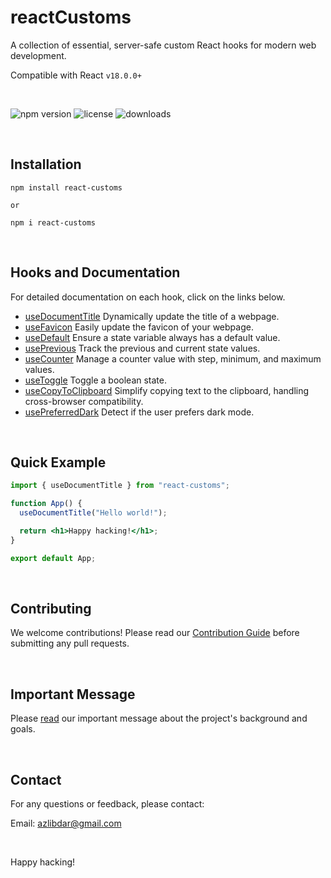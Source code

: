 # reactCustoms

A collection of essential, server-safe custom React hooks for modern web development.

Compatible with React `v18.0.0+`

<br>

![npm version](https://img.shields.io/npm/v/react-customs.svg)
![license](https://img.shields.io/npm/l/react-customs)
![downloads](https://img.shields.io/npm/dm/react-customs)

<br>

## Installation

```shell
npm install react-customs

or

npm i react-customs
```

<br>

## Hooks and Documentation

For detailed documentation on each hook, click on the links below.

- [useDocumentTitle](docs/useDocumentTitle.md) Dynamically update the title of a webpage.
- [useFavicon](docs/useFavicon.md) Easily update the favicon of your webpage.
- [useDefault](docs/useDefault.md) Ensure a state variable always has a default value.
- [usePrevious](docs/usePrevious.md) Track the previous and current state values.
- [useCounter](docs/useCounter.md) Manage a counter value with step, minimum, and maximum values.
- [useToggle](docs/useToggle.md) Toggle a boolean state.
- [useCopyToClipboard](docs/useCopyToClipboard.md) Simplify copying text to the clipboard, handling cross-browser compatibility.
- [usePreferredDark](docs/usePreferredDark.md) Detect if the user prefers dark mode.

<br>

## Quick Example

```jsx
import { useDocumentTitle } from "react-customs";

function App() {
  useDocumentTitle("Hello world!");

  return <h1>Happy hacking!</h1>;
}

export default App;
```

<br>

## Contributing

We welcome contributions! Please read our [Contribution Guide](CONTRIBUTING.md) before submitting any pull requests.

<br>

## Important Message

Please [read](MESSAGE.md) our important message about the project's background and goals.

<br>

## Contact

For any questions or feedback, please contact:

Email: azlibdar@gmail.com

<br>

Happy hacking!

